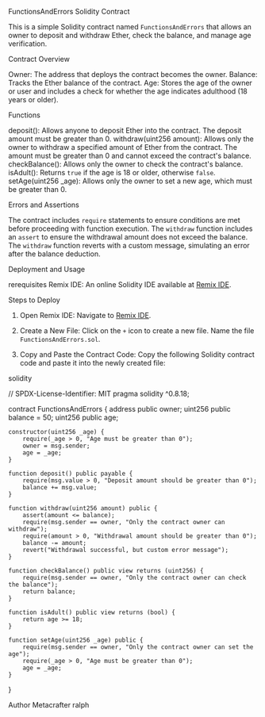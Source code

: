 FunctionsAndErrors Solidity Contract

This is a simple Solidity contract named `FunctionsAndErrors` that allows an owner to deposit and withdraw Ether, check the balance, and manage age verification.

Contract Overview

Owner: The address that deploys the contract becomes the owner.
Balance: Tracks the Ether balance of the contract.
Age: Stores the age of the owner or user and includes a check for whether the age indicates adulthood (18 years or older).

 Functions

deposit(): Allows anyone to deposit Ether into the contract. The deposit amount must be greater than 0.
withdraw(uint256 amount): Allows only the owner to withdraw a specified amount of Ether from the contract. The amount must be greater than 0 and cannot exceed the contract's balance.
checkBalance(): Allows only the owner to check the contract's balance.
isAdult(): Returns `true` if the age is 18 or older, otherwise `false`.
setAge(uint256 _age): Allows only the owner to set a new age, which must be greater than 0.

Errors and Assertions

The contract includes `require` statements to ensure conditions are met before proceeding with function execution.
The `withdraw` function includes an `assert` to ensure the withdrawal amount does not exceed the balance.
The `withdraw` function reverts with a custom message, simulating an error after the balance deduction.

Deployment and Usage

rerequisites
Remix IDE: An online Solidity IDE available at [Remix IDE](https://remix.ethereum.org/).

Steps to Deploy

1. Open Remix IDE:
    Navigate to [Remix IDE](https://remix.ethereum.org/).

2. Create a New File:
    Click on the `+` icon to create a new file.
    Name the file `FunctionsAndErrors.sol`.

3. Copy and Paste the Contract Code:
    Copy the following Solidity contract code and paste it into the newly created file:

solidity

// SPDX-License-Identifier: MIT
pragma solidity ^0.8.18;

contract FunctionsAndErrors {
    address public owner;
    uint256 public balance = 50;
    uint256 public age;

    constructor(uint256 _age) {
        require(_age > 0, "Age must be greater than 0");
        owner = msg.sender;
        age = _age;
    }

    function deposit() public payable {
        require(msg.value > 0, "Deposit amount should be greater than 0");
        balance += msg.value;
    }

    function withdraw(uint256 amount) public {
        assert(amount <= balance);
        require(msg.sender == owner, "Only the contract owner can withdraw");
        require(amount > 0, "Withdrawal amount should be greater than 0");
        balance -= amount;
        revert("Withdrawal successful, but custom error message");
    }

    function checkBalance() public view returns (uint256) {
        require(msg.sender == owner, "Only the contract owner can check the balance");
        return balance;
    }

    function isAdult() public view returns (bool) {
        return age >= 18;
    }

    function setAge(uint256 _age) public {
        require(msg.sender == owner, "Only the contract owner can set the age");
        require(_age > 0, "Age must be greater than 0");
        age = _age;
    }
}

Author 
Metacrafter ralph
